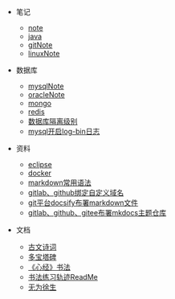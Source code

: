 - 笔记
  - [note](笔记/note.md)
  - [java](笔记/java.md)
  - [gitNote](笔记/gitNote.md)
  - [linuxNote](笔记/linuxNote-x.md)

- 数据库  
  - [mysqlNote](数据库/mysqlNote.md)
  - [oracleNote](数据库/oracleNote.md)
  - [mongo](数据库/mongo.md)
  - [redis](数据库/redis.md)
  - [数据库隔离级别](数据库/数据库隔离级别.md)
  - [mysql开启log-bin日志](数据库/mysql开启log-bin日志.md)

- 资料
  - [eclipse](资料/eclipse.md)
  - [docker](资料/docker.md)
  - [markdown常用语法](资料/markdown常用语法.md)
  - [gitlab、github绑定自定义域名](资料/gitlab、github绑定自定义域名.md)
  - [git平台docsify布署markdown文件](资料/git平台docsify布署markdown文件.md)
  - [gitlab、github、gitee布署mkdocs主题仓库](资料/gitlab、github、gitee布署mkdocs主题仓库.md)
	
- 文档
  - [古文诗词](文档/古文诗词.md)
  - [多宝塔碑](文档/多宝塔碑.md)
  - [《心经》书法](文档/《心经》书法.md)
  - [书法练习轨迹ReadMe](文档/书法练习轨迹ReadMe.md)
  - [无为徐生](文档/无为徐生.md)

